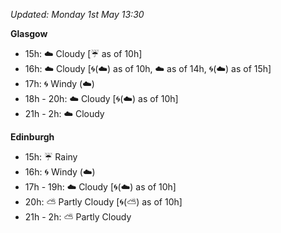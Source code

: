 *Updated: Monday 1st May 13:30*

**Glasgow**

* 15h: :cloud: Cloudy [:umbrella: as of 10h]
* 16h: :cloud: Cloudy [:cyclone:(:cloud:) as of 10h, :cloud: as of 14h, :cyclone:(:cloud:) as of 15h]
* 17h: :cyclone: Windy (:cloud:)
* 18h - 20h: :cloud: Cloudy [:cyclone:(:cloud:) as of 10h]
* 21h - 2h: :cloud: Cloudy

**Edinburgh**

* 15h: :umbrella: Rainy
* 16h: :cyclone: Windy (:cloud:)
* 17h - 19h: :cloud: Cloudy [:cyclone:(:cloud:) as of 10h]
* 20h: :partly_sunny: Partly Cloudy [:cyclone:(:partly_sunny:) as of 10h]
* 21h - 2h: :partly_sunny: Partly Cloudy
